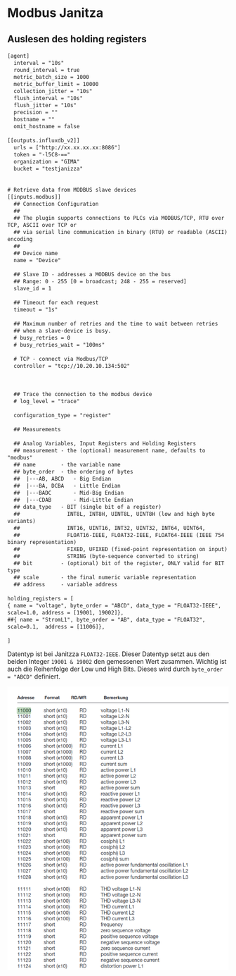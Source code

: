 # Modbus Janitza


## Auslesen des holding registers

```
[agent]
  interval = "10s"
  round_interval = true
  metric_batch_size = 1000
  metric_buffer_limit = 10000
  collection_jitter = "10s"
  flush_interval = "10s"
  flush_jitter = "10s"
  precision = ""
  hostname = ""
  omit_hostname = false

[[outputs.influxdb_v2]]
  urls = ["http://xx.xx.xx.xx:8086"]
  token = "-l5C8-=="
  organization = "GIMA"
  bucket = "testjanizza"


# Retrieve data from MODBUS slave devices
[[inputs.modbus]]
  ## Connection Configuration
  ##
  ## The plugin supports connections to PLCs via MODBUS/TCP, RTU over TCP, ASCII over TCP or
  ## via serial line communication in binary (RTU) or readable (ASCII) encoding
  ##
  ## Device name
  name = "Device"

  ## Slave ID - addresses a MODBUS device on the bus
  ## Range: 0 - 255 [0 = broadcast; 248 - 255 = reserved]
  slave_id = 1

  ## Timeout for each request
  timeout = "1s"

  ## Maximum number of retries and the time to wait between retries
  ## when a slave-device is busy.
  # busy_retries = 0
  # busy_retries_wait = "100ms"

  # TCP - connect via Modbus/TCP
  controller = "tcp://10.20.10.134:502"



  ## Trace the connection to the modbus device
  # log_level = "trace"

  configuration_type = "register"

  ## Measurements

  ## Analog Variables, Input Registers and Holding Registers
  ## measurement - the (optional) measurement name, defaults to "modbus"
  ## name        - the variable name
  ## byte_order  - the ordering of bytes
  ##  |---AB, ABCD   - Big Endian
  ##  |---BA, DCBA   - Little Endian
  ##  |---BADC       - Mid-Big Endian
  ##  |---CDAB       - Mid-Little Endian
  ## data_type   - BIT (single bit of a register)
  ##               INT8L, INT8H, UINT8L, UINT8H (low and high byte variants)
  ##               INT16, UINT16, INT32, UINT32, INT64, UINT64,
  ##               FLOAT16-IEEE, FLOAT32-IEEE, FLOAT64-IEEE (IEEE 754 binary representation)
  ##               FIXED, UFIXED (fixed-point representation on input)
  ##               STRING (byte-sequence converted to string)
  ## bit         - (optional) bit of the register, ONLY valid for BIT type
  ## scale       - the final numeric variable representation
  ## address     - variable address

holding_registers = [
{ name = "voltage", byte_order = "ABCD", data_type = "FLOAT32-IEEE", scale=1.0, address = [19001, 19002]},
##{ name = "StromL1", byte_order = "AB", data_type = "FLOAT32", scale=0.1,  address = [11006]},
   
]

```

Datentyp ist bei Janitzza ```FLOAT32-IEEE```. Dieser Datentyp setzt aus den beiden Integer ```19001 & 19002``` den gemessenen Wert zusammen. 
Wichtig ist auch die Reihenfolge der Low und High Bits. Dieses wird durch ```byte_order = "ABCD"``` definiert.

![Codes](https://github.com/guggenbergerME/linux_codes/blob/main/Einrichten%20%26%20Programme/TIG_Stack/Telegraf/modbus/Janitza/Adressen_Bus.png)
